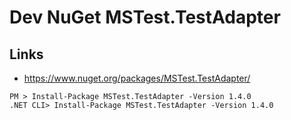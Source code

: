 # Dev NuGet MSTest.TestAdapter

## Links
- https://www.nuget.org/packages/MSTest.TestAdapter/

```
PM > Install-Package MSTest.TestAdapter -Version 1.4.0
.NET CLI> Install-Package MSTest.TestAdapter -Version 1.4.0
```
